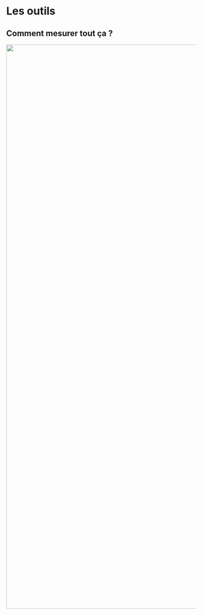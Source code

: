 <!-- .slide: class="two-column with-code" -->

# Les outils

## Comment mesurer tout ça ?

<div>
<img src="./assets/images/01-intro/tools.png" style="width: 1500px; height: auto; margin: auto; display: block;"   />
</div>
<!-- .element: class="fragment" data-fragment-index="1"-->
